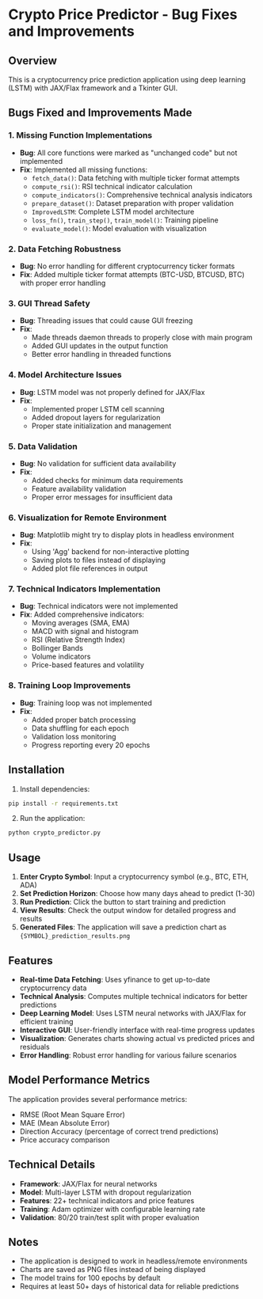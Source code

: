 # Crypto Price Predictor - Bug Fixes and Improvements

## Overview
This is a cryptocurrency price prediction application using deep learning (LSTM) with JAX/Flax framework and a Tkinter GUI.

## Bugs Fixed and Improvements Made

### 1. **Missing Function Implementations**
- **Bug**: All core functions were marked as "unchanged code" but not implemented
- **Fix**: Implemented all missing functions:
  - `fetch_data()`: Data fetching with multiple ticker format attempts
  - `compute_rsi()`: RSI technical indicator calculation
  - `compute_indicators()`: Comprehensive technical analysis indicators
  - `prepare_dataset()`: Dataset preparation with proper validation
  - `ImprovedLSTM`: Complete LSTM model architecture
  - `loss_fn()`, `train_step()`, `train_model()`: Training pipeline
  - `evaluate_model()`: Model evaluation with visualization

### 2. **Data Fetching Robustness**
- **Bug**: No error handling for different cryptocurrency ticker formats
- **Fix**: Added multiple ticker format attempts (BTC-USD, BTCUSD, BTC) with proper error handling

### 3. **GUI Thread Safety**
- **Bug**: Threading issues that could cause GUI freezing
- **Fix**: 
  - Made threads daemon threads to properly close with main program
  - Added GUI updates in the output function
  - Better error handling in threaded functions

### 4. **Model Architecture Issues**
- **Bug**: LSTM model was not properly defined for JAX/Flax
- **Fix**: 
  - Implemented proper LSTM cell scanning
  - Added dropout layers for regularization
  - Proper state initialization and management

### 5. **Data Validation**
- **Bug**: No validation for sufficient data availability
- **Fix**: 
  - Added checks for minimum data requirements
  - Feature availability validation
  - Proper error messages for insufficient data

### 6. **Visualization for Remote Environment**
- **Bug**: Matplotlib might try to display plots in headless environment
- **Fix**: 
  - Using 'Agg' backend for non-interactive plotting
  - Saving plots to files instead of displaying
  - Added plot file references in output

### 7. **Technical Indicators Implementation**
- **Bug**: Technical indicators were not implemented
- **Fix**: Added comprehensive indicators:
  - Moving averages (SMA, EMA)
  - MACD with signal and histogram
  - RSI (Relative Strength Index)
  - Bollinger Bands
  - Volume indicators
  - Price-based features and volatility

### 8. **Training Loop Improvements**
- **Bug**: Training loop was not implemented
- **Fix**: 
  - Added proper batch processing
  - Data shuffling for each epoch
  - Validation loss monitoring
  - Progress reporting every 20 epochs

## Installation

1. Install dependencies:
```bash
pip install -r requirements.txt
```

2. Run the application:
```bash
python crypto_predictor.py
```

## Usage

1. **Enter Crypto Symbol**: Input a cryptocurrency symbol (e.g., BTC, ETH, ADA)
2. **Set Prediction Horizon**: Choose how many days ahead to predict (1-30)
3. **Run Prediction**: Click the button to start training and prediction
4. **View Results**: Check the output window for detailed progress and results
5. **Generated Files**: The application will save a prediction chart as `{SYMBOL}_prediction_results.png`

## Features

- **Real-time Data Fetching**: Uses yfinance to get up-to-date cryptocurrency data
- **Technical Analysis**: Computes multiple technical indicators for better predictions
- **Deep Learning Model**: Uses LSTM neural networks with JAX/Flax for efficient training
- **Interactive GUI**: User-friendly interface with real-time progress updates
- **Visualization**: Generates charts showing actual vs predicted prices and residuals
- **Error Handling**: Robust error handling for various failure scenarios

## Model Performance Metrics

The application provides several performance metrics:
- RMSE (Root Mean Square Error)
- MAE (Mean Absolute Error)  
- Direction Accuracy (percentage of correct trend predictions)
- Price accuracy comparison

## Technical Details

- **Framework**: JAX/Flax for neural networks
- **Model**: Multi-layer LSTM with dropout regularization
- **Features**: 22+ technical indicators and price features
- **Training**: Adam optimizer with configurable learning rate
- **Validation**: 80/20 train/test split with proper evaluation

## Notes

- The application is designed to work in headless/remote environments
- Charts are saved as PNG files instead of being displayed
- The model trains for 100 epochs by default
- Requires at least 50+ days of historical data for reliable predictions
